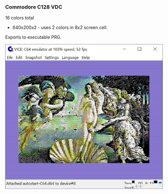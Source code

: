 ### Commodore C128 VDC

16 colors total

*  640x200x2 - uses 2 colors in 8x2 screen cell.

Exports to executable PRG.

![640x200](venusC64.png)
